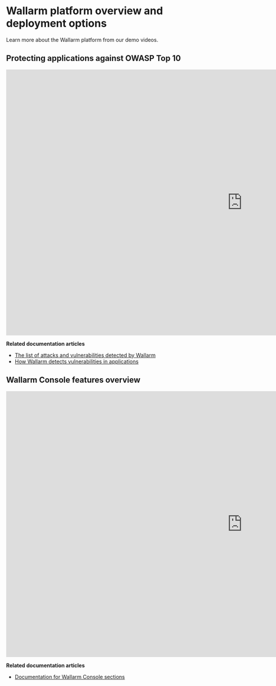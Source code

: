 # Wallarm platform overview and deployment options

Learn more about the Wallarm platform from our demo videos.

## Protecting applications against OWASP Top 10

<div class="video-wrapper">
  <iframe width="1280" height="720" src="https://www.youtube.com/embed/27CBsTQUE-Q" frameborder="0" allow="accelerometer; autoplay; encrypted-media; gyroscope; picture-in-picture" allowfullscreen></iframe>
</div>

**Related documentation articles**

* [The list of attacks and vulnerabilities detected by Wallarm](../attacks-vulns-list.md)
* [How Wallarm detects vulnerabilities in applications](../about-wallarm/detecting-vulnerabilities.md)

## Wallarm Console features overview

<div class="video-wrapper">
  <iframe width="1280" height="720" src="https://www.youtube.com/embed/R8v9npJAXSo" frameborder="0" allow="accelerometer; autoplay; encrypted-media; gyroscope; picture-in-picture" allowfullscreen></iframe>
</div>

**Related documentation articles**

* [Documentation for Wallarm Console sections](../user-guides/user-intro.md)
